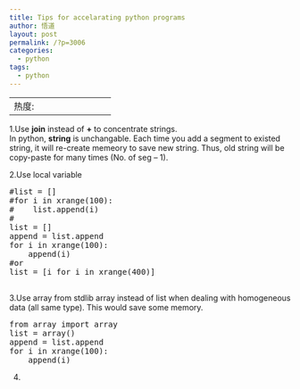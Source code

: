 ```yaml
---
title: Tips for accelarating python programs
author: 悟道
layout: post
permalink: /?p=3006
categories:
  - python
tags:
  - python
---
```

<table>
  <tr cellpadding=0><td>
    热度:
  </td><td cellpadding=0><img src='http://210.75.224.29/wordpress/wp-content/plugins/statpresscn/images/sun.gif' width=10 height=10 border=0 /></td><td cellpadding=0><img src='http://210.75.224.29/wordpress/wp-content/plugins/statpresscn/images/sun_dark.gif' width=10 height=10 border=0 /></td><td cellpadding=0><img src='http://210.75.224.29/wordpress/wp-content/plugins/statpresscn/images/sun_dark.gif' width=10 height=10 border=0 /></td><td cellpadding=0><img src='http://210.75.224.29/wordpress/wp-content/plugins/statpresscn/images/sun_dark.gif' width=10 height=10 border=0 /></td><td cellpadding=0><img src='http://210.75.224.29/wordpress/wp-content/plugins/statpresscn/images/sun_dark.gif' width=10 height=10 border=0 /></td></tr>
</table>

1.Use **join** instead of **+** to concentrate strings.  
In python, **string** is unchangable. Each time you add a segment to existed string, it will re-create memeory to save new string. Thus, old string will be copy-paste for many times (No. of seg &#8211; 1).

2.Use local variable

<pre class="brush: python; title: ; notranslate" title="">#list = []
#for i in xrange(100):
#    list.append(i)
#
list = []
append = list.append
for i in xrange(100):
    append(i)
#or
list = [i for i in xrange(400)]

</pre>

3.Use array from stdlib array instead of list when dealing with homogeneous data (all same type). This would save some memory.

<pre class="brush: python; title: ; notranslate" title="">from array import array
list = array()
append = list.append
for i in xrange(100):
    append(i)
</pre>

4.